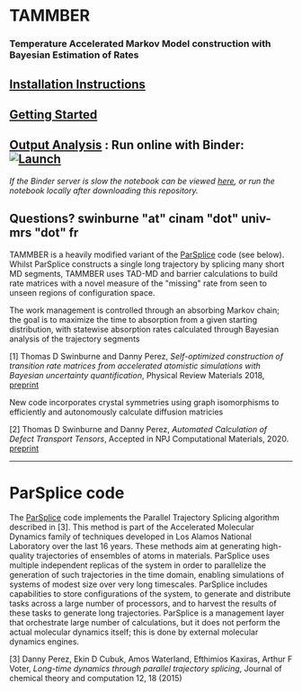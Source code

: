 # TAMMBER 
### Temperature Accelerated Markov Model construction with Bayesian Estimation of Rates

##  [Installation Instructions](INSTALL.md)

##  [Getting Started](EXAMPLE.md)

## [Output Analysis](process/Diffusion_Model_Example.ipynb) :  Run online with Binder: [![Launch](https://mybinder.org/badge_logo.svg)](https://mybinder.org/v2/gl/tomswinburne%2Fparsplice/master?filepath=process%2FDiffusion_Model_Example.ipynb)
*If the Binder server is slow the notebook can be viewed [here](process/Diffusion_Model_Example.ipynb), or run the notebook locally after downloading this repository.*

Questions? swinburne "at" cinam "dot" univ-mrs "dot" fr
--------------------------------------------------------------------------------

TAMMBER is a heavily modified variant of the [ParSplice](https://gitlab.com/exaalt/parsplice.git) code (see below). Whilst ParSplice constructs a single long trajectory by splicing many short MD segments, TAMMBER uses TAD-MD and barrier calculations to build rate matrices with a novel measure of the "missing" rate from seen to unseen regions of configuration space.

The work management is controlled through an absorbing Markov chain; the goal is to maximize the time to absorption from a given starting distribution, with statewise absorption rates calculated through Bayesian analysis of the trajectory segments

[1] Thomas D Swinburne and Danny Perez, *Self-optimized construction of transition rate matrices from accelerated atomistic simulations with Bayesian uncertainty quantification*, Physical Review Materials 2018, [preprint](https://arxiv.org/abs/1803.05273)


New code incorporates crystal symmetries using graph isomorphisms to efficiently and autonomously calculate diffusion matricies 

[2] Thomas D Swinburne and Danny Perez, *Automated Calculation of Defect Transport Tensors*, Accepted in NPJ Computational Materials, 2020. [preprint](https://arxiv.org/abs/2003.07752)

--------------------------------------------------------------------------------

# ParSplice code
The [ParSplice](https://gitlab.com/exaalt/parsplice.git) code implements the Parallel Trajectory Splicing algorithm described in [3]. This method is part of the Accelerated Molecular Dynamics family of techniques developed in Los Alamos National Laboratory over the last 16 years. These methods aim at generating high-quality trajectories of ensembles of atoms in materials. ParSplice uses multiple independent replicas of the system in order to parallelize the generation of such trajectories in the time domain, enabling simulations of systems of modest size over very long timescales. ParSplice includes capabilities to store configurations of the system, to generate and distribute tasks across a large number of processors, and to harvest the results of these tasks to generate long trajectories. ParSplice is a management layer that orchestrate large number of calculations, but it does not perform the actual molecular dynamics itself; this is done by external molecular dynamics engines.

[3] Danny Perez, Ekin D Cubuk, Amos Waterland, Efthimios Kaxiras, Arthur F Voter, *Long-time dynamics through parallel trajectory splicing*, Journal of chemical theory and computation 12, 18 (2015)
